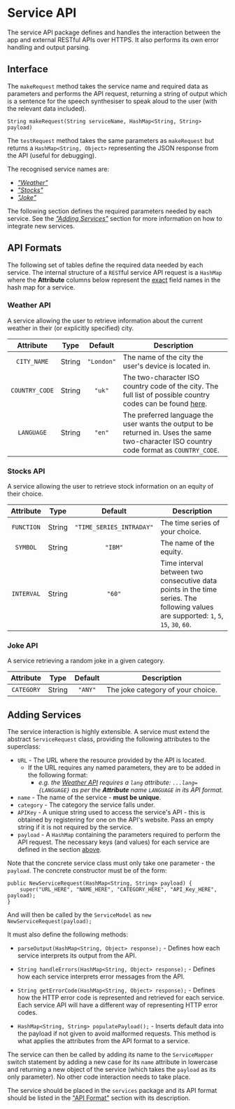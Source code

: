 # Service API
The service API package defines and handles the interaction between the app and external RESTful APIs over HTTPS. It also performs its own error handling and output parsing.

## Interface

The `makeRequest` method takes the service name and required data as parameters and performs the API request, returning a string of output which is a sentence for the speech synthesiser to speak aloud to the user (with the relevant data included).

`String makeRequest(String serviceName, HashMap<String, String> payload)`

The `testRequest` method takes the same parameters as `makeRequest` but returns a `HashMap<String, Object>` representing the JSON response from the API (useful for debugging).

The recognised service names are:
- [_"Weather"_](#weather-api)
- [_"Stocks"_](#stocks-api)
- [_"Joke"_](#joke-api)

The following section defines the required parameters needed by each service. See the [_"Adding Services"_](#adding-services) section for more information on how to integrate new services.

## API Formats

The following set of tables define the required data needed by each service. The internal structure of a `REST`ful
service API request is a `HashMap` where the **Attribute** columns below represent the <ins>exact</ins> field names in
the hash map for a service.

### Weather API

A service allowing the user to retrieve information about the current weather in their (or explicitly specified) city.

| Attribute | Type   | Default | Description                                                         |
|:-----------:|--------|:---------:|------------------------------------------------------------|
| `CITY_NAME`  | String | `"London"`| The name of the city the user's device is located in.               |
| `COUNTRY_CODE`  | String |  `"uk"` |The two-character ISO country code of the city. The full list of possible country codes can be found [here](https://countrycode.org/).           |
| `LANGUAGE`  | String | `"en"` | The preferred language the user wants the output to be returned in. Uses the same two-character ISO country code format as `COUNTRY_CODE`.  |

### Stocks API

A service allowing the user to retrieve stock information on an equity of their choice.

| Attribute | Type   | Default | Description                                                         |
|:-----------:|--------|:---------:|------------------------------------------------------------|
| `FUNCTION`  | String | `"TIME_SERIES_INTRADAY"`| The time series of your choice.               |
| `SYMBOL`  | String |  `"IBM"` | The name of the equity.               |
| `INTERVAL`  | String | `"60"` | Time interval between two consecutive data points in the time series. The following values are supported: `1`, `5`, `15`, `30`, `60`. |

### Joke API

A service retrieving a random joke in a given category.

| Attribute | Type   | Default | Description                                                         |
|:-----------:|--------|:---------:|------------------------------------------------------------|
| `CATEGORY`  | String | `"ANY"`| The joke category of your choice.|

## Adding Services

The service interaction is highly extensible. A service must extend the abstract `ServiceRequest` class, providing the following attributes to the superclass:
- `URL` - The URL where the resource provided by the API is located.
  - If the URL requires any named parameters, they are to be added in the following format:
    - _e.g. the [Weather API](#weather-api) requires a `lang` attribute: `...lang={LANGUAGE}` as per the **Attribute** name `LANGUAGE` in its API format._
- `name` - The name of the service - **must be unique**.
- `category` - The category the service falls under.
- `APIKey` - A unique string used to access the service's API - this is obtained by registering for one on the API's website. Pass an empty string if it is not required by the service.
- `payload` - A `HashMap` containing the parameters required to perform the API request. The necessary keys (and values) for each service are defined in the section [above](#api-formats).

Note that the concrete service class must only take one parameter - the `payload`. The concrete constructor must be of the form:

```
public NewServiceRequest(HashMap<String, String> payload) {
    super("URL_HERE", "NAME_HERE", "CATEGORY_HERE", "API_Key_HERE", payload);
}
```

And will then be called by the `ServiceModel` as `new NewServiceRequest(payload);`

It must also define the following methods:
- `parseOutput(HashMap<String, Object> response);` - Defines how each service interprets its output from the API.
- `String handleErrors(HashMap<String, Object> response);` - Defines how each service interprets error messages from the API.

- `String getErrorCode(HashMap<String, Object> response);` - Defines how the HTTP error code is represented and retrieved for each service. Each service API will have a different way of representing HTTP error codes.

- `HashMap<String, String> populatePayload();` - Inserts default data into the payload if not given to avoid malformed requests. This method is what applies the attributes from the API format to a service.

The service can then be called by adding its name to the `ServiceMapper` switch statement by adding a new case for its `name` attribute in lowercase and returning a new object of the service (which takes the `payload` as its only parameter). No other code interaction needs to take place.    

The service should be placed in the `services` package and its API format should be listed in the ["API Format"](#api-formats) section with its description.
